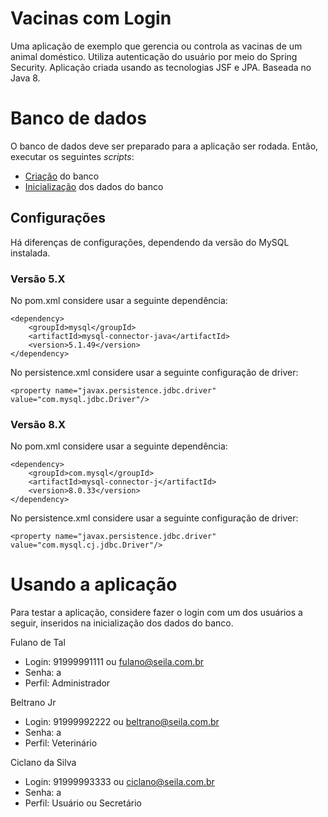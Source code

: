 # Vacinas com Login

Uma aplicação de exemplo que gerencia ou controla as vacinas de um animal doméstico. Utiliza autenticação do usuário por meio do Spring Security. Aplicação criada usando as tecnologias JSF e JPA. Baseada no Java 8.

# Banco de dados

O banco de dados deve ser preparado para a aplicação ser rodada. Então, executar os seguintes _scripts_:
* [Criação](./src/main/java/docs/criacao.sql) do banco
* [Inicialização](./src/main/java/docs/inserts.sql) dos dados do banco

## Configurações

Há diferenças de configurações, dependendo da versão do MySQL instalada.

### Versão 5.X
No pom.xml considere usar a seguinte dependência:

```
<dependency>
    <groupId>mysql</groupId>
    <artifactId>mysql-connector-java</artifactId>
    <version>5.1.49</version>
</dependency>
```

No persistence.xml considere usar a seguinte configuração de driver:

`<property name="javax.persistence.jdbc.driver" value="com.mysql.jdbc.Driver"/>`

### Versão 8.X

No pom.xml considere usar a seguinte dependência:

```
<dependency>
    <groupId>com.mysql</groupId>
    <artifactId>mysql-connector-j</artifactId>
    <version>8.0.33</version>
</dependency>
```

No persistence.xml considere usar a seguinte configuração de driver:

`<property name="javax.persistence.jdbc.driver" value="com.mysql.cj.jdbc.Driver"/>`

# Usando a aplicação

Para testar a aplicação, considere fazer o login com um dos usuários a seguir, inseridos na inicialização dos dados do banco.

Fulano de Tal
* Login: 91999991111 ou fulano@seila.com.br
* Senha: a
* Perfil: Administrador

Beltrano Jr
* Login: 91999992222 ou beltrano@seila.com.br
* Senha: a
* Perfil: Veterinário

Ciclano da Silva
* Login: 91999993333 ou ciclano@seila.com.br
* Senha: a
* Perfil: Usuário ou Secretário